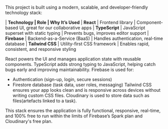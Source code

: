 This project is built using a modern, scalable, and developer-friendly technology stack:

| **Technology     | Role                                    | Why It’s Used**
| **React**        | Frontend library                        | Component-based UI, great for our collaborative apps 
| **TypeScript**   | JavaScript superset with static typing  | Prevents bugs, improves editor support 
| **Firebase**     | Backend-as-a-Service (BaaS)             | Handles authentication, real-time database
| **Tailwind CSS** | Utility-first CSS framework             | Enables rapid, consistent, and responsive styling 

React powers the UI and manages application state with reusable components.
TypeScript adds strong typing to JavaScript, helping catch bugs early and improving maintainability.
Firebase is used for:
  - Authentication (sign-up, login, secure sessions)
  - Firestore database (task data, user roles, messaging)
Tailwind CSS ensures your app looks clean and is responsive across devices without writing custom CSS files.
Cloudinary is used to store data such as files(artefacts linked to a task).

This stack ensures the application is fully functional, responsive, real-time, and 100% free to run within the limits of Firebase’s Spark plan and Cloudinary's free plan.
